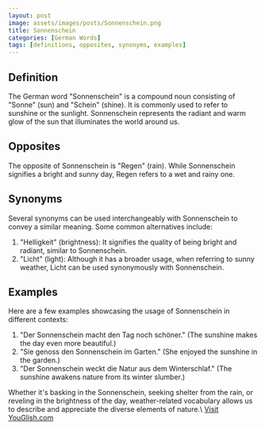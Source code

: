 ```yaml
---
layout: post
image: assets/images/posts/Sonnenschein.png
title: Sonnenschein
categories: [German Words]
tags: [definitions, opposites, synonyms, examples]
---
```


## Definition

The German word "Sonnenschein" is a compound noun consisting of "Sonne" (sun) and "Schein" (shine). It is commonly used to refer to sunshine or the sunlight. Sonnenschein represents the radiant and warm glow of the sun that illuminates the world around us.

## Opposites

The opposite of Sonnenschein is "Regen" (rain). While Sonnenschein signifies a bright and sunny day, Regen refers to a wet and rainy one.

## Synonyms

Several synonyms can be used interchangeably with Sonnenschein to convey a similar meaning. Some common alternatives include:

1. "Helligkeit" (brightness): It signifies the quality of being bright and radiant, similar to Sonnenschein.
2. "Licht" (light): Although it has a broader usage, when referring to sunny weather, Licht can be used synonymously with Sonnenschein.

## Examples

Here are a few examples showcasing the usage of Sonnenschein in different contexts:

1. "Der Sonnenschein macht den Tag noch schöner." (The sunshine makes the day even more beautiful.)
2. "Sie genoss den Sonnenschein im Garten." (She enjoyed the sunshine in the garden.)
3. "Der Sonnenschein weckt die Natur aus dem Winterschlaf." (The sunshine awakens nature from its winter slumber.)

Whether it's basking in the Sonnenschein, seeking shelter from the rain, or reveling in the brightness of the day, weather-related vocabulary allows us to describe and appreciate the diverse elements of nature.\ <a id="yg-widget-0" class="youglish-widget" data-query="Sonnenschein" data-lang="german" data-components="8412" data-auto-start="0" data-bkg-color="theme_light" data-title="How%20to%20pronounce%20Sonnenschein%20in%20German"  rel="nofollow" href="https://youglish.com">Visit YouGlish.com</a><script async src="https://youglish.com/public/emb/widget.js" charset="utf-8"></script>